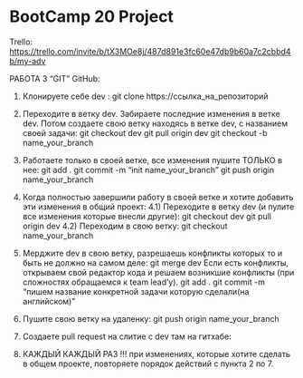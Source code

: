 # BootCamp 20 Project 

Trello: https://trello.com/invite/b/tX3MOe8j/487d891e3fc60e47db9b60a7c2cbbd4b/my-adv

РАБОТА З “GIT” GitHub:
1) Клонируете себе dev : 
	git clone https://ccылка_на_репозиторий
2) Переходите в ветку dev. Забираете последние изменения в ветке dev. Потом создаете свою ветку находясь в ветке dev, с названием своей задачи:
	git checkout dev
	git pull origin dev
	git checkout -b name_your_branch
3) Работаете только в своей ветке, все изменения пушите ТОЛЬКО в нее: 
	git add .
	git commit -m “init name_your_branch”
	git push origin name_your_branch
4) Когда полностью завершили работу в своей ветке и хотите добавить эти изменения в общий проект:
	4.1) Переходите в ветку dev (и пулите все изменения которые внесли другие):
	git checkout dev
	git pull origin dev
	4.2) Переходим в свою ветку: 
	git checkout name_your_branch
5) Мерджите dev в свою ветку, разрешаешь конфликты которых то и быть не должно на самом деле:
	git merge dev
	Если есть конфликты, открываем свой редактор кода и решаем возникшие конфликты (при сложностях обращаемся к team lead’у).
	git add .
	git commit -m “пишем название конкретной задачи которую сделали(на английском)”
6) Пушите свою ветку на удаленку:
	git push origin name_your_branch
7) Создаете pull request на слитие с dev там на гитхабе:



8) КАЖДЫЙ КАЖДЫЙ РАЗ !!!  при изменениях, которые хотите сделать в общем проекте, повторяете порядок действий с пункта 2 по 7.
